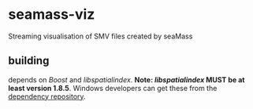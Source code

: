 seamass-viz
===========

Streaming visualisation of SMV files created by seaMass 

building
-------
depends on _Boost_ and _libspatialindex_. **Note: _libspatialindex_ MUST be at least version 1.8.5**. Windows developers can get these from the [dependency repository](https://github.com/biospi/seamass-windeps).
